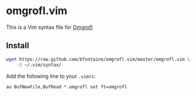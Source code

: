 omgrofl.vim
===========

This is a Vim syntax file for [Omgrofl](http://esolangs.org/wiki/omgrofl)

Install
-------

```bash
wget https://raw.github.com/bfontaine/omgrofl.vim/master/omgrofl.vim \
    -O ~/.vim/syntax/
```

Add the following line to your `.vimrc`:

```vim
au BufNewFile,BufRead *.omgrofl set ft=omgrofl
```
